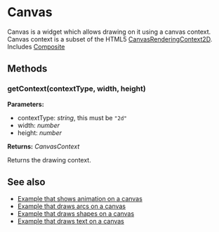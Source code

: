 # Canvas
Canvas is a widget which allows drawing on it using a canvas context. Canvas context is a subset of the HTML5 [CanvasRenderingContext2D](https://developer.mozilla.org/en/docs/Web/API/CanvasRenderingContext2D). 
Includes [Composite](Composite.md)

## Methods
### getContext(contextType, width, height)


**Parameters:** 

- contextType: *string*, this must be `"2d"`
- width: *number*
- height: *number*

**Returns:** *CanvasContext*

Returns the drawing context.


## See also
- [Example that shows animation on a canvas](https://github.com/eclipsesource/tabris-js/blob/master/examples/canvas/animation.js)
- [Example that draws arcs on a canvas](https://github.com/eclipsesource/tabris-js/blob/master/examples/canvas/arc.js)
- [Example that draws shapes on a canvas](https://github.com/eclipsesource/tabris-js/blob/master/examples/canvas/basic.js)
- [Example that draws text on a canvas](https://github.com/eclipsesource/tabris-js/blob/master/examples/canvas/text.js)
